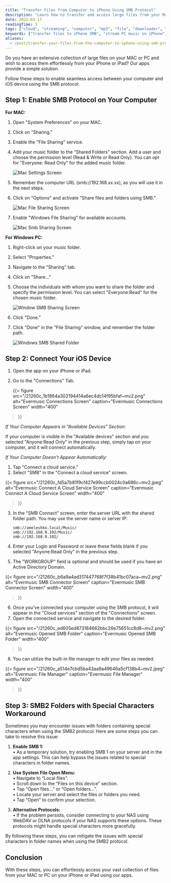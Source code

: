 ```yaml
---
title: "Transfer Files from Computer to iPhone Using SMB Protocol"
description: "Learn how to transfer and access large files from your Mac or Windows PC to your iPhone or iPad using Evermusic and the SMB protocol. A step-by-step guide for seamless streaming and file management."
date: 2022-03-17
readingTime: 3
tags: ["cloud", "streaming", "computer", "mp3", "file", "downloader", "manager", "pc", "mac", "sharing", "windows", "smb"]
keywords: ["transfer files to iPhone SMB", "stream PC music on iPhone", "connect Mac to iPhone SMB", "Evermusic SMB setup", "access computer files iPhone", "Windows music share iOS", "SMB file transfer Evermusic"]
aliases:
  - /post/transfer-your-files-from-the-computer-to-iphone-using-smb-protocol/
---
```


Do you have an extensive collection of large files on your MAC or PC and wish to access them effortlessly from your iPhone or iPad? Our apps provide a simple solution.

Follow these steps to enable seamless access between your computer and iOS device using the SMB protocol:

## Step 1: Enable SMB Protocol on Your Computer

**For MAC:**

1. Open "System Preferences" on your MAC.
2. Click on "Sharing."
3. Enable the "File Sharing" service.
4. Add your music folder to the "Shared Folders" section. Add a user and choose the permission level (Read & Write or Read Only). You can opt for "Everyone: Read Only" for the added music folder.

   ![Mac Settings Screen](21260c_4c8f67e6cad0498080909244213f84af~mv2.png)

5. Remember the computer URL (smb://192.168.xx.xx), as you will use it in the next steps.
6. Click on "Options" and activate "Share files and folders using SMB."

   ![Mac File Sharing Screen](21260c_32c05fd0930a4ec28256afe40c0ba8a5~mv2.png)

7. Enable "Windows File Sharing" for available accounts.

   ![Mac Smb Sharing Screen](21260c_26acaa067aae40788465c1698b0458dc~mv2.png)

**For Windows PC:**

1. Right-click on your music folder.
2. Select "Properties."
3. Navigate to the "Sharing" tab.
4. Click on "Share..."
5. Choose the individuals with whom you want to share the folder and specify the permission level. You can select "Everyone:Read" for the chosen music folder.

   ![Window SMB Sharing Screen](21260c_c503c5d0d1f44daeb14d5a4cadfe9ac2~mv2.png)

6. Click "Done."
7. Click "Done" in the "File Sharing" window, and remember the folder path.

   ![Windows SMB Shared Folder](21260c_350e2dca694b41bcade8f455acc4e481~mv2.png)

## Step 2: Connect Your iOS Device

1. Open the app on your iPhone or iPad.
2. Go to the "Connections" Tab.

   {{< figure
  src="/21260c_1b1864a302194414a6ec4dc14f95bfaf~mv2.png"
  alt="Evermusic Connections Screen"
  caption="Evermusic Connections Screen"
  width="400"
>}}

*If Your Computer Appears in "Available Devices" Section:*

If your computer is visible in the "Available devices" section and you selected "Anyone:Read Only" in the previous step, simply tap on your computer, and it will connect automatically.

*If Your Computer Doesn't Appear Automatically:*

1. Tap "Connect a cloud service."
2. Select "SMB" in the "Connect a cloud service" screen.

   
{{< figure
  src="/21260c_fd5a7b81f9cf427e99ccb0024c0a686c~mv2.jpeg"
  alt="Evermusic Connect A Cloud Service Screen"
  caption="Evermusic Connect A Cloud Service Screen"
  width="400"
>}}

3. In the "SMB Connect" screen, enter the server URL with the shared folder path. You may use the server name or server IP:

   ```
   smb://ameleshko.local/Music/ 
   smb://192.168.0.102/Music/ 
   smb://192.168.0.102/
   ```

4. Enter your Login and Password or leave these fields blank if you selected "Anyone:Read Only" in the previous step.
5. The "WORKGROUP" field is optional and should be used if you have an Active Directory Domain.

  {{< figure
  src="/21260c_b6a9a4ad317447768f7f38b41bc07aca~mv2.png"
  alt="Evermusic SMB Connector Screen"
  caption="Evermusic SMB Connector Screen"
  width="400"
>}}

6. Once you've connected your computer using the SMB protocol, it will appear in the "Cloud services" section of the "Connections" screen.
7. Open the connected service and navigate to the desired folder.

  {{< figure
  src="/21260c_ed605ed873184662bbc26e75651cc8d8~mv2.png"
  alt="Evermusic Opened SMB Folder"
  caption="Evermusic Opened SMB Folder"
  width="400"
>}}

8. You can utilize the built-in file manager to edit your files as needed.

  {{< figure
  src="/21260c_a514e7cbd5ba43aa9a49646a5cf138b4~mv2.jpeg"
  alt="Evermusic File Manager"
  caption="Evermusic File Manager"
  width="400"
>}}

## Step 3: SMB2 Folders with Special Characters Workaround

Sometimes you may encounter issues with folders containing special characters when using the SMB2 protocol. Here are some steps you can take to resolve this issue:

1. **Enable SMB 1:**  
   • As a temporary solution, try enabling SMB 1 on your server and in the app settings. This can help bypass the issues related to special characters in folder names.

2. **Use System File Open Menu:**  
   • Navigate to “Local files”.  
   • Scroll down to the “Files on this device” section.  
   • Tap “Open files…” or “Open folders…”.  
   • Locate your server and select the files or folders you need.  
   • Tap “Open” to confirm your selection.

3. **Alternative Protocols:**  
   • If the problem persists, consider connecting to your NAS using WebDAV or DLNA protocols if your NAS supports these options. These protocols might handle special characters more gracefully.

By following these steps, you can mitigate the issues with special characters in folder names when using the SMB2 protocol.

## Conclusion

With these steps, you can effortlessly access your vast collection of files from your MAC or PC on your iPhone or iPad using our apps.